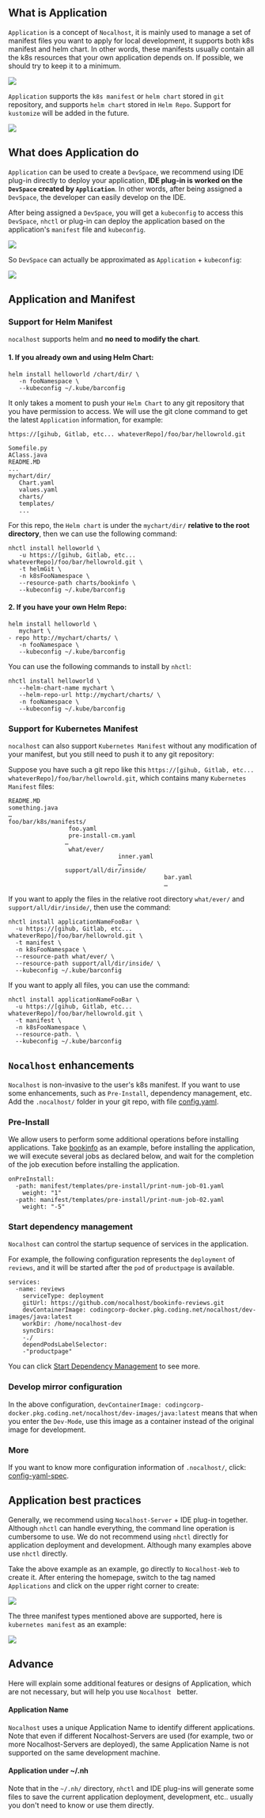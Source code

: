 ## What is Application

`Application` is a concept of `Nocalhost`, it is mainly used to manage a set of manifest files you want to apply for local development, it supports both k8s manifest and helm chart. In other words, these manifests usually contain all the k8s resources that your own application depends on. If possible, we should try to keep it to a minimum.

![](../assets/images/concept/what-is-application.png)

`Application` supports the `k8s manifest` or `helm chart` stored in `git` repository, and supports `helm chart` stored in `Helm Repo`. Support for `kustomize` will be added in the future.

![](../assets/images/concept/diffrent-type-of-application.png)

## What does Application do

`Application` can be used to create a `DevSpace`, we recommend using IDE plug-in directly to deploy your application, **IDE plug-in is worked on the `DevSpace` created by `Application`**. In other words, after being assigned a `DevSpace`, the developer can easily develop on the IDE.



After being assigned a `DevSpace`, you will get a `kubeconfig` to access this `DevSpace`, `nhctl` or plug-in can deploy the application based on the application's `manifest` file and `kubeconfig`.

![](../assets/images/concept/manifest-and-kubeconfig.png)

So `DevSpace` can actually be approximated as `Application` + `kubeconfig`:

![](../assets/images/concept/application-and-space.png)



## Application and Manifest

### Support for Helm Manifest

`nocalhost` supports helm and **no need to modify the chart**.


#### 1. If you already own and using Helm Chart:

```
helm install helloworld /chart/dir/ \
   -n fooNamespace \
   --kubeconfig ~/.kube/barconfig
```



It only takes a moment to push your `Helm Chart` to any git repository that you have permission to access. We will use the git clone command to get the latest `Application` information, for example:

```
https://[gihub, Gitlab, etc... whateverRepo]/foo/bar/hellowrold.git

Somefile.py
AClass.java
README.MD
...
mychart/dir/
   Chart.yaml
   values.yaml
   charts/
   templates/
   ...
```

For this repo, the `Helm chart`  is under the `mychart/dir/` **relative to the root directory**, then we can use the following command:

```
nhctl install helloworld \
   -u https://[gihub, Gitlab, etc... whateverRepo]/foo/bar/hellowrold.git \
   -t helmGit \
   -n k8sFooNamespace \
   --resource-path charts/bookinfo \
   --kubeconfig ~/.kube/barconfig
```

#### 2. If you have your own Helm Repo:

```
helm install helloworld \
   mychart \
- repo http://mychart/charts/ \
   -n fooNamespace \
   --kubeconfig ~/.kube/barconfig
```

You can use the following commands to install by `nhctl`:

```
nhctl install helloworld \
   --helm-chart-name mychart \
   --helm-repo-url http://mychart/charts/ \
   -n fooNamespace \
   --kubeconfig ~/.kube/barconfig
```



### Support for Kubernetes Manifest

`nocalhost` can also support `Kubernetes Manifest` without any modification of your manifest, but you still need to push it to any git repository:

Suppose you have such a git repo like this `https://[gihub, Gitlab, etc... whateverRepo]/foo/bar/hellowrold.git`, which contains many `Kubernetes Manifest` files:

```
README.MD
something.java
…
foo/bar/k8s/manifests/
                 foo.yaml
                 pre-install-cm.yaml
                …
                 what/ever/
                               inner.yaml
                               …
                support/all/dir/inside/
                                            bar.yaml
                                            …
```

If you want to apply the files in the relative root directory `what/ever/` and `support/all/dir/inside/`, then use the command:

```
nhctl install applicationNameFooBar \
  -u https://[gihub, Gitlab, etc... whateverRepo]/foo/bar/hellowrold.git \
  -t manifest \
  -n k8sFooNamespace \
  --resource-path what/ever/ \
  --resource-path support/all/dir/inside/ \
  --kubeconfig ~/.kube/barconfig
```

If you want to apply all files, you can use the command:

```
nhctl install applicationNameFooBar \
  -u https://[gihub, Gitlab, etc... whateverRepo]/foo/bar/hellowrold.git \
  -t manifest \
  -n k8sFooNamespace \
  --resource-path. \
  --kubeconfig ~/.kube/barconfig
```



## `Nocalhost` enhancements

`Nocalhost` is non-invasive to the user's k8s manifest. If you want to use some enhancements, such as `Pre-Install`, dependency management, etc. Add the `.nocalhost/` folder in your git repo, with file [config.yaml](https://github.com/nocalhost/bookinfo/blob/main/.nocalhost/config.yaml).



### Pre-Install

We allow users to perform some additional operations before installing applications. Take [bookinfo](https://github.com/nocalhost/bookinfo) as an example, before installing the application, we will execute several jobs as declared below, and wait for the completion of the job execution before installing the application.

```
onPreInstall:
  -path: manifest/templates/pre-install/print-num-job-01.yaml
    weight: "1"
  -path: manifest/templates/pre-install/print-num-job-02.yaml
    weight: "-5"
```



### Start dependency management

`Nocalhost` can control the startup sequence of services in the application.

For example, the following configuration represents the `deployment` of `reviews`, and it will be started after the `pod` of `productpage` is available.

```
services:
  -name: reviews
    serviceType: deployment
    gitUrl: https://github.com/nocalhost/bookinfo-reviews.git
    devContainerImage: codingcorp-docker.pkg.coding.net/nocalhost/dev-images/java:latest
    workDir: /home/nocalhost-dev
    syncDirs:
    -./
    dependPodsLabelSelector:
    -"productpage"
```

You can click [Start Dependency Management](https://nocalhost.dev/Concepts/service/#2-specify-the-startup-sequence-dependency) to see more.



### Develop mirror configuration

In the above configuration, `devContainerImage: codingcorp-docker.pkg.coding.net/nocalhost/dev-images/java:latest` means that when you enter the `Dev-Mode`, use this image as a container instead of the original image for development.



### More

If you want to know more configuration information of `.nocalhost/`, click: [config-yaml-spec](/References/nocalhost-config-yaml-spec/).



## Application best practices

Generally, we recommend using `Nocalhost-Server` + IDE plug-in together. Although `nhctl` can handle everything, the command line operation is cumbersome to use. We do not recommend using `nhctl` directly for application deployment and development. Although many examples above use `nhctl` directly.


Take the above example as an example, go directly to `Nocalhost-Web` to create it. After entering the homepage, switch to the tag named `Applications` and click on the upper right corner to create:


![](../assets/images/concept/create-application.png)


The three manifest types mentioned above are supported, here is `kubernetes manifest` as an example:

![](../assets/images/concept/create-application-detail.png)

## Advance

Here will explain some additional features or designs of Application, which are not necessary, but will help you use `Nocalhost ` better.



#### Application Name

`Nocalhost` uses a unique Application Name to identify different applications. Note that even if different Nocalhost-Servers are used (for example, two or more Nocalhost-Servers are deployed), the same Application Name is not supported on the same development machine.



#### Application under ~/.nh

Note that in the `~/.nh/` directory, `nhctl` and IDE plug-ins will generate some files to save the current application deployment, development, etc.. usually you don't need to know or use them directly.